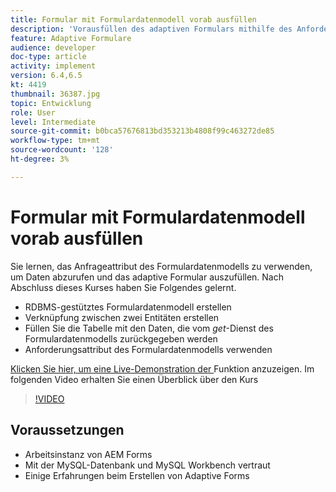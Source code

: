 ```yaml
---
title: Formular mit Formulardatenmodell vorab ausfüllen
description: 'Vorausfüllen des adaptiven Formulars mithilfe des Anforderungsattributs des Formulardatenmodells '
feature: Adaptive Formulare
audience: developer
doc-type: article
activity: implement
version: 6.4,6.5
kt: 4419
thumbnail: 36387.jpg
topic: Entwicklung
role: User
level: Intermediate
source-git-commit: b0bca57676813bd353213b4808f99c463272de85
workflow-type: tm+mt
source-wordcount: '128'
ht-degree: 3%

---
```



# Formular mit Formulardatenmodell vorab ausfüllen

Sie lernen, das Anfrageattribut des Formulardatenmodells zu verwenden, um Daten abzurufen und das adaptive Formular auszufüllen.
Nach Abschluss dieses Kurses haben Sie Folgendes gelernt.

* RDBMS-gestütztes Formulardatenmodell erstellen
* Verknüpfung zwischen zwei Entitäten erstellen
* Füllen Sie die Tabelle mit den Daten, die vom _get_-Dienst des Formulardatenmodells zurückgegeben werden
* Anforderungsattribut des Formulardatenmodells verwenden


[Klicken Sie hier, um eine Live-Demonstration der ](https://forms.enablementadobe.com/content/dam/formsanddocuments/fdmwithrequestparameterinurl/jcr:content?wcmmode=disabled&amp;empID=207)
Funktion anzuzeigen. Im folgenden Video erhalten Sie einen Überblick über den Kurs
>[!VIDEO](https://video.tv.adobe.com/v/36387/quality=9)

## Voraussetzungen

* Arbeitsinstanz von AEM Forms
* Mit der MySQL-Datenbank und MySQL Workbench vertraut
* Einige Erfahrungen beim Erstellen von Adaptive Forms

